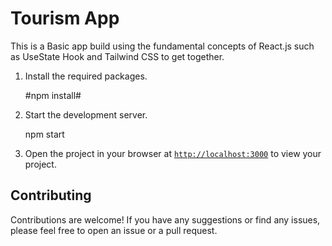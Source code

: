 # Tourism App

This is a Basic app build using the fundamental concepts of React.js such as UseState Hook and Tailwind CSS to get together.

1. Install the required packages.
   
    #npm install#
   
1. Start the development server.
   
    npm start
   
1. Open the project in your browser at [`http://localhost:3000`](http://localhost:3000) to view your project.

## Contributing

Contributions are welcome! If you have any suggestions or find any issues, please feel free to open an issue or a pull request.
